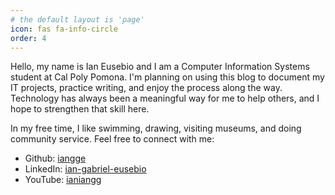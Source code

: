 ```yaml
---
# the default layout is 'page'
icon: fas fa-info-circle
order: 4
---
```


Hello, my name is Ian Eusebio and I am a Computer Information Systems student at Cal Poly Pomona. I'm planning on using this blog to document my IT projects, practice writing, and enjoy the process along the way. Technology has always been a meaningful way for me to help others, and I hope to strengthen that skill here.

In my free time, I like swimming, drawing, visiting museums, and doing community service. Feel free to connect with me:

- Github: [iangge](https://github.com/iangge)
- LinkedIn: [ian-gabriel-eusebio](https://linkedin.com/in/ian-gabriel-eusebio)
- YouTube: [ianiangg](https://www.youtube.com/@ianiangg)